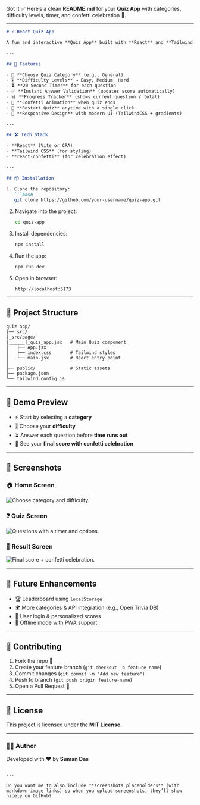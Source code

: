 Got it ✅ Here’s a clean **README.md** for your **Quiz App** with categories, difficulty levels, timer, and confetti celebration 🎉.

---

````markdown
# ⚡ React Quiz App

A fun and interactive **Quiz App** built with **React** and **Tailwind CSS**, featuring categories, difficulty levels, timers, scoring, and a confetti celebration at the end 🎊.

---

## 🚀 Features

- 🎯 **Choose Quiz Category** (e.g., General)
- 🎚️ **Difficulty Levels** → Easy, Medium, Hard
- ⏳ **20-Second Timer** for each question
- ✅ **Instant Answer Validation** (updates score automatically)
- 📊 **Progress Tracker** (shows current question / total)
- 🎉 **Confetti Animation** when quiz ends
- 🔁 **Restart Quiz** anytime with a single click
- 📱 **Responsive Design** with modern UI (TailwindCSS + gradients)

---

## 🛠️ Tech Stack

- **React** (Vite or CRA)
- **Tailwind CSS** (for styling)
- **react-confetti** (for celebration effect)

---

## 📦 Installation

1. Clone the repository:
   ```bash
   git clone https://github.com/your-username/quiz-app.git
````

2. Navigate into the project:

   ```bash
   cd quiz-app
   ```

3. Install dependencies:

   ```bash
   npm install
   ```

4. Run the app:

   ```bash
   npm run dev
   ```

5. Open in browser:

   ```
   http://localhost:5173
   ```

---

## 📂 Project Structure

```
quiz-app/
│── src/
|_src/page/
|______|_quiz_app.jsx   # Main Quiz component
│   ├── App.jsx        
│   ├── index.css       # Tailwind styles
│   └── main.jsx        # React entry point
│
├── public/             # Static assets
├── package.json
└── tailwind.config.js
```

---

## 🎉 Demo Preview

* ⚡ Start by selecting a **category**
* 🎚️ Choose your **difficulty**
* ⏳ Answer each question before **time runs out**
* 🎊 See your **final score with confetti celebration**

---

## 📸 Screenshots

### 🏠 Home Screen

![Choose category and difficulty.](./screenshot.png) 

### ❓ Quiz Screen

![Questions with a timer and options.](./screenshot.png) 

### 🎊 Result Screen

![Final score + confetti celebration.](./screenshot.png) 

---

## 🔮 Future Enhancements

* 🏆 Leaderboard using `localStorage`
* 🌍 More categories & API integration (e.g., Open Trivia DB)
* 👤 User login & personalized scores
* 📱 Offline mode with PWA support

---

## 🤝 Contributing

1. Fork the repo 🍴
2. Create your feature branch (`git checkout -b feature-name`)
3. Commit changes (`git commit -m "Add new feature"`)
4. Push to branch (`git push origin feature-name`)
5. Open a Pull Request 🚀

---

## 📜 License

This project is licensed under the **MIT License**.

---

### 👨‍💻 Author

Developed with ❤️ by **Suman Das**

```

---

Do you want me to also include **screenshots placeholders** (with markdown image links) so when you upload screenshots, they’ll show nicely on GitHub?
```
